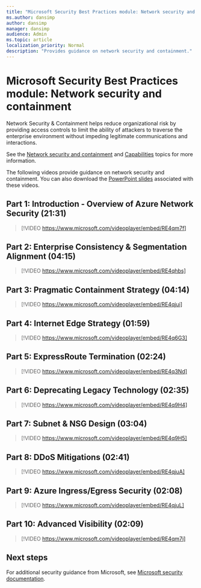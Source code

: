 ```yaml
---
title: "Microsoft Security Best Practices module: Network security and containment"
ms.author: dansimp
author: dansimp
manager: dansimp
audience: Admin
ms.topic: article
localization_priority: Normal
description: "Provides guidance on network security and containment."
---
```


# Microsoft Security Best Practices module: Network security and containment
Network Security & Containment helps reduce organizational risk by providing access controls to limit the ability of attackers to traverse the enterprise environment without impeding legitimate communications and interactions. 

See the [Network security and containment](network-security-containment.md) and [Capabilities](network-containment-capabilities.md) topics for more information.

The following videos provide guidance on network security and containment. You can also download the [PowerPoint slides](/microsoft-365/downloads/security-compass-presentation.pptx) associated with these videos.

## Part 1: Introduction - Overview of Azure Network Security (21:31)
> [!VIDEO https://www.microsoft.com/videoplayer/embed/RE4qm7f]

## Part 2: Enterprise Consistency & Segmentation Alignment (04:15)
> [!VIDEO https://www.microsoft.com/videoplayer/embed/RE4qhbs]

## Part 3: Pragmatic Containment Strategy (04:14)
> [!VIDEO https://www.microsoft.com/videoplayer/embed/RE4qjui]

## Part 4: Internet Edge Strategy (01:59)
> [!VIDEO https://www.microsoft.com/videoplayer/embed/RE4q6G3]

## Part 5: ExpressRoute Termination (02:24)
> [!VIDEO https://www.microsoft.com/videoplayer/embed/RE4q3Nd]

## Part 6: Deprecating Legacy Technology (02:35)
> [!VIDEO https://www.microsoft.com/videoplayer/embed/RE4q9H4]

## Part 7: Subnet & NSG Design (03:04)
> [!VIDEO https://www.microsoft.com/videoplayer/embed/RE4q9H5]

## Part 8: DDoS Mitigations (02:41)
> [!VIDEO https://www.microsoft.com/videoplayer/embed/RE4qjuA]

## Part 9: Azure Ingress/Egress Security (02:08)
> [!VIDEO https://www.microsoft.com/videoplayer/embed/RE4qjuL]

## Part 10: Advanced Visibility (02:09)
> [!VIDEO https://www.microsoft.com/videoplayer/embed/RE4qm7i]

## Next steps

For additional security guidance from Microsoft, see [Microsoft security documentation](/security/).
